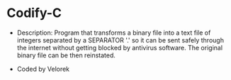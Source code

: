 # Codify-C

* Description:
Program that transforms a binary file into a text file of integers separated by a SEPARATOR '.' so it can be sent safely through the internet without getting blocked by antivirus software. The original binary file can be then 
reinstated. 

* Coded by Velorek 


